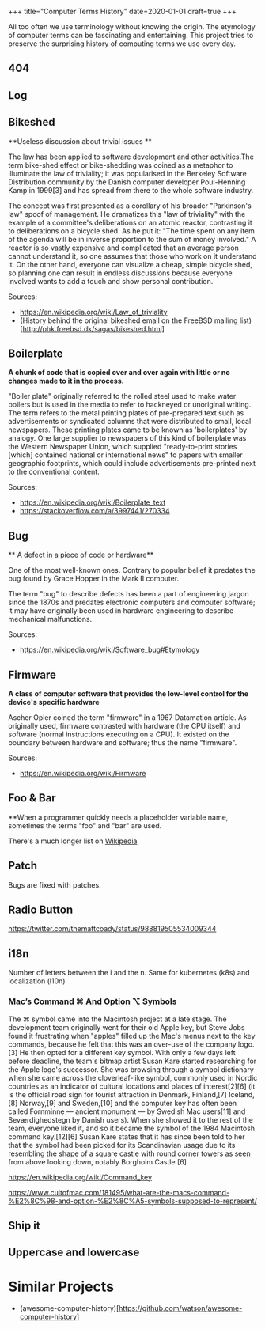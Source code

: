 +++
title="Computer Terms History"
date=2020-01-01
draft=true
+++

All too often we use terminology without knowing the origin. The etymology of
computer terms can be fascinating and entertaining. This project tries to
preserve the surprising history of computing terms we use every day.

## 404

## Log

## Bikeshed

**Useless discussion about trivial issues **

The law has been applied to software development and other activities.The term
bike-shed effect or bike-shedding was coined as a metaphor to illuminate the law
of triviality; it was popularised in the Berkeley Software Distribution
community by the Danish computer developer Poul-Henning Kamp in 1999[3] and has
spread from there to the whole software industry.

The concept was first presented as a corollary of his broader "Parkinson's law"
spoof of management. He dramatizes this "law of triviality" with the example of
a committee's deliberations on an atomic reactor, contrasting it to
deliberations on a bicycle shed. As he put it: "The time spent on any item of
the agenda will be in inverse proportion to the sum of money involved." A
reactor is so vastly expensive and complicated that an average person cannot
understand it, so one assumes that those who work on it understand it. On the
other hand, everyone can visualize a cheap, simple bicycle shed, so planning one
can result in endless discussions because everyone involved wants to add a touch
and show personal contribution.

Sources:

- https://en.wikipedia.org/wiki/Law_of_triviality
- (History behind the original bikeshed email on the FreeBSD mailing
  list)[http://phk.freebsd.dk/sagas/bikeshed.html]

## Boilerplate

**A chunk of code that is copied over and over again with little or no changes
made to it in the process.**

"Boiler plate" originally referred to the rolled steel used to make water
boilers but is used in the media to refer to hackneyed or unoriginal writing.
The term refers to the metal printing plates of pre-prepared text such as
advertisements or syndicated columns that were distributed to small, local
newspapers. These printing plates came to be known as 'boilerplates' by analogy.
One large supplier to newspapers of this kind of boilerplate was the Western
Newspaper Union, which supplied "ready-to-print stories [which] contained
national or international news" to papers with smaller geographic footprints,
which could include advertisements pre-printed next to the conventional content.

Sources:

- https://en.wikipedia.org/wiki/Boilerplate_text
- https://stackoverflow.com/a/3997441/270334

## Bug

** A defect in a piece of code or hardware**

One of the most well-known ones. Contrary to popular belief it predates the bug
found by Grace Hopper in the Mark II computer.

The term "bug" to describe defects has been a part of engineering jargon since
the 1870s and predates electronic computers and computer software; it may have
originally been used in hardware engineering to describe mechanical
malfunctions.

Sources:

- https://en.wikipedia.org/wiki/Software_bug#Etymology

## Firmware

**A class of computer software that provides the low-level control for the
device's specific hardware**

Ascher Opler coined the term "firmware" in a 1967 Datamation article. As
originally used, firmware contrasted with hardware (the CPU itself) and software
(normal instructions executing on a CPU). It existed on the boundary between
hardware and software; thus the name "firmware".

Sources:

- https://en.wikipedia.org/wiki/Firmware

## Foo & Bar

\*\*When a programmer quickly needs a placeholder variable name, sometimes the
terms "foo" and "bar" are used.

There's a much longer list on
[Wikipedia](https://en.wikipedia.org/wiki/List_of_computer_term_etymologies)

## Patch

Bugs are fixed with patches.

## Radio Button

https://twitter.com/themattcoady/status/988819505534009344

## i18n

Number of letters between the i and the n. Same for kubernetes (k8s) and
localization (l10n)

### Mac’s Command ⌘ And Option ⌥ Symbols

The ⌘ symbol came into the Macintosh project at a late stage. The development
team originally went for their old Apple key, but Steve Jobs found it
frustrating when "apples" filled up the Mac's menus next to the key commands,
because he felt that this was an over-use of the company logo.[3] He then opted
for a different key symbol. With only a few days left before deadline, the
team's bitmap artist Susan Kare started researching for the Apple logo's
successor. She was browsing through a symbol dictionary when she came across the
cloverleaf-like symbol, commonly used in Nordic countries as an indicator of
cultural locations and places of interest[2][6] (it is the official road sign
for tourist attraction in Denmark, Finland,[7] Iceland,[8] Norway,[9] and
Sweden,[10] and the computer key has often been called Fornminne — ancient
monument — by Swedish Mac users[11] and Seværdighedstegn by Danish users). When
she showed it to the rest of the team, everyone liked it, and so it became the
symbol of the 1984 Macintosh command key.[12][6] Susan Kare states that it has
since been told to her that the symbol had been picked for its Scandinavian
usage due to its resembling the shape of a square castle with round corner
towers as seen from above looking down, notably Borgholm Castle.[6]

https://en.wikipedia.org/wiki/Command_key

https://www.cultofmac.com/181495/what-are-the-macs-command-%E2%8C%98-and-option-%E2%8C%A5-symbols-supposed-to-represent/

## Ship it

## Uppercase and lowercase

# Similar Projects

- (awesome-computer-history)[https://github.com/watson/awesome-computer-history]
